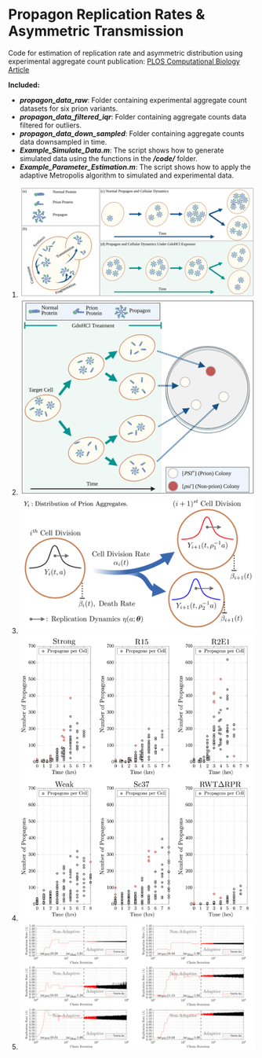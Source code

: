 # Propagon Replication Rates & Asymmetric Transmission
Code for estimation of replication rate and asymmetric distribution using experimental aggregate count 
publication: <a href="https://journals.plos.org/ploscompbiol/article?id=10.1371/journal.pcbi.1010107">PLOS Computational Biology Article</a>

<strong>Included:</strong>
<ul>
  <li><b><em>propagon_data_raw</em></b>: Folder containing experimental aggregate count datasets for six prion variants.<br></li>
  <li><b><em>propagon_data_filtered_iqr</em></b>: Folder containing aggregate counts data filtered for outliers.<br></li>
  <li><b><em>propagon_data_down_sampled</em></b>: Folder containing aggregate counts data downsampled in time.<br></li>
  <li><b><em>Example_Simulate_Data.m</em></b>: The script shows how to generate simulated data using the functions in the <b><em>/code/</em></b> folder.<br></li>
  <li><b><em>Example_Parameter_Estimation.m</em></b>: The script shows how to apply the adaptive Metropolis algorithm to simulated and experimental data.<br></li>
</ul>

<ol> 
   <li><img src="figures/Fig0.png" alt="Prion Aggregate Replication Dynamics." width="550" /> </li>
   <li><img src="figures/Fig1.png" alt="Prion Aggregate Count Experiments." width="550" /> </li>
   <li><img src="figures/Fig2.png" alt="Diagram of Structured Model of Prion Aggregate Distribution." width="550" /> </li>
   <li><img src="figures/Fig3.png" alt="Prion Aggregate Count for Six Prion Variants." width="550" /> </li>
   <li><img src="figures/Fig4.png" alt="Prion replication rates estimation" width="550" /> </li>
</ol>
